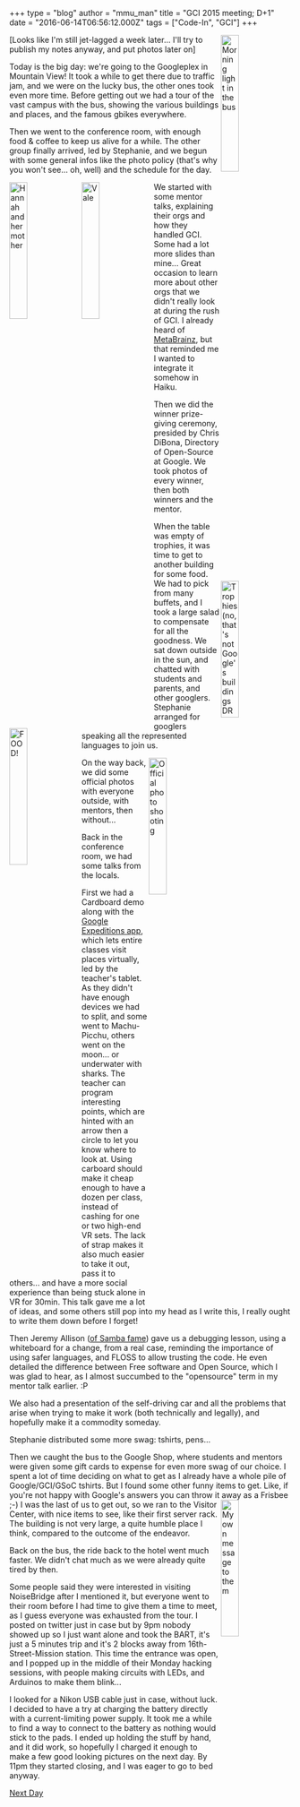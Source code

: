 +++
type = "blog"
author = "mmu_man"
title = "GCI 2015 meeting; D+1"
date = "2016-06-14T06:56:12.000Z"
tags = ["Code-In", "GCI"]
+++

<img src="/files/IMG_20160613_084622.jpg" width="25%" height="25%" align="right" alt="Morning light in the bus" title="Morning light in the bus" />[Looks like I'm still jet-lagged a week later... I'll try to publish my notes anyway, and put photos later on]

Today is the big day: we're going to the Googleplex in Mountain View! 
It took a while to get there due to traffic jam, and we were on the lucky bus, the other ones took even more time. Before getting out we had a tour of the vast campus with the bus, showing the various buildings and places, and the famous gbikes everywhere.

<!--more-->

Then we went to the conference room, with enough food & coffee to keep us alive for a while. The other group finally arrived, led by Stephanie, and we begun with some general infos like the photo policy (that's why you won't see... oh, well) and the schedule for the day.

<img src="/files/IMG_20160613_092004.jpg" width="25%" height="25%" align="left" alt="Hannah and her mother" title="Hannah and her mother" /><img src="/files/IMG_20160613_093354.jpg" width="25%" height="25%" align="left" alt="Vale" title="Vale" />We started with some mentor talks, explaining their orgs and how they handled GCI. Some had a lot more slides than mine... Great occasion to learn more about other orgs that we didn't really look at during the rush of GCI. I already heard of <a href="https://metabrainz.org/">MetaBrainz</a>, but that reminded me I wanted to integrate it somehow in Haiku.

<img src="/files/IMG_20160613_095635.jpg" width="25%" height="25%" align="right" alt="Trophies (no, that's not Google's buildings DRM, just a crappy tablet)" title="Trophies (no, that's not Google's buildings DRM, just a crappy tablet)" />Then we did the winner prize-giving ceremony, presided by Chris DiBona, Directory of Open-Source at Google. We took photos of every winner, then both winners and the mentor.

<img src="/files/IMG_20160613_114034.jpg" width="25%" height="25%" align="left" alt="FOOD!" title="FOOD!" />When the table was empty of trophies, it was time to get to another building for some food. We had to pick from many buffets, and I took a large salad to compensate for all the goodness. We sat down outside in the sun, and chatted with students and parents, and other googlers. Stephanie arranged for googlers speaking all the represented languages to join us.

<img src="/files/IMG_20160613_141417.jpg" width="25%" height="25%" align="right" alt="Official photo shooting" title="Official photo shooting" />On the way back, we did some official photos with everyone outside, with mentors, then without...

Back in the conference room, we had some talks from the locals.

First we had a Cardboard demo along with the <a href="https://www.google.com/edu/expeditions/">Google Expeditions app</a>, which lets entire classes visit places virtually, led by the teacher's tablet. As they didn't have enough devices we had to split, and some went to Machu-Picchu, others went on the moon... or underwater with sharks. The teacher can program interesting points, which are hinted with an arrow then a circle to let you know where to look at. Using carboard should make it cheap enough to have a dozen per class, instead of cashing for one or two high-end VR sets. The lack of strap makes it also much easier to take it out, pass it to others... and have a more social experience than being stuck alone in VR for 30min.
This talk gave me a lot of ideas, and some others still pop into my head as I write this, I really ought to write them down before I forget!

Then Jeremy Allison (<a href="https://www.samba.org/~jra/">of Samba fame</a>) gave us a debugging lesson, using a whiteboard for a change, from a real case, reminding the importance of using safer languages, and FLOSS to allow trusting the code. He even detailed the difference between Free software and Open Source, which I was glad to hear, as I almost succumbed to the "opensource" term in my mentor talk earlier. :P

We also had a presentation of the self-driving car and all the problems that arise when trying to make it work (both technically and legally), and hopefully make it a commodity someday.

Stephanie distributed some more swag: tshirts, pens...

Then we caught the bus to the Google Shop, where students and mentors were given some gift cards to expense for even more swag of our choice. I spent a lot of time deciding on what to get as I already have a whole pile of Google/GCI/GSoC tshirts. But I found some other funny items to get. Like, if you're not happy with Google's answers you can throw it away as a Frisbee ;-)
<img src="/files/IMG_20160613_182233.jpg" width="25%" height="25%" align="right" alt="My own message to them" title="My own message to them" />I was the last of us to get out, so we ran to the Visitor Center, with nice items to see, like their first server rack. The building is not very large, a quite humble place I think, compared to the outcome of the endeavor.

Back on the bus, the ride back to the hotel went much faster. We didn't chat much as we were already quite tired by then.

Some people said they were interested in visiting NoiseBridge after I mentioned it, but everyone went to their room before I had time to give them a time to meet, as I guess everyone was exhausted from the tour. I posted on twitter just in case but by 9pm nobody showed up so I just want alone and took the BART, it's just a 5 minutes trip and it's 2 blocks away from 16th-Street-Mission station.
This time the entrance was open, and I popped up in the middle of their Monday hacking sessions, with people making circuits with LEDs, and Arduinos to make them blink...

I looked for a Nikon USB cable just in case, without luck. I decided to have a try at charging the battery directly with a current-limiting power supply. It took me a while to find a way to connect to the battery as nothing would stick to the pads. I ended up holding the stuff by hand, and it did work, so hopefully I charged it enough to make a few good looking pictures on the next day.
By 11pm they started closing, and I was eager to go to bed anyway.

<a href="/blog/mmu_man/2016-06-21_gci_2015_meeting_d2">Next Day</a>